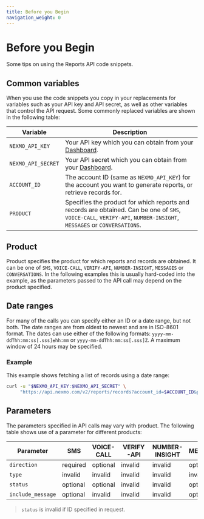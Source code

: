 ```yaml
---
title: Before you Begin
navigation_weight: 0
---
```


# Before you Begin

Some tips on using the Reports API code snippets.

## Common variables

When you use the code snippets you copy in your replacements for variables such as your API key and API secret, as well as other variables that control the API request. Some commonly replaced variables are shown in the following table:

Variable | Description
----|----
`NEXMO_API_KEY` | Your API key which you can obtain from your [Dashboard](https://dashboard.nexmo.com/sign-in).
`NEXMO_API_SECRET` | Your API secret which you can obtain from your [Dashboard](https://dashboard.nexmo.com/sign-in).
`ACCOUNT_ID` | The account ID (same as `NEXMO_API_KEY`) for the account you want to generate reports, or retrieve records for.
`PRODUCT` | Specifies the product for which reports and records are obtained. Can be one of `SMS`, `VOICE-CALL`, `VERIFY-API`, `NUMBER-INSIGHT`, `MESSAGES` or `CONVERSATIONS`.

## Product

Product specifies the product for which reports and records are obtained. It can be one of `SMS`, `VOICE-CALL`, `VERIFY-API`, `NUMBER-INSIGHT`, `MESSAGES` or `CONVERSATIONS`. In the following examples this is usually hard-coded into the example, as the parameters passed to the API call may depend on the product specified.

## Date ranges

For many of the calls you can specify either an ID or a date range, but not both. The date ranges are from oldest to newest and are in ISO-8601 format. The dates can use either of the following formats: `yyyy-mm-ddThh:mm:ss[.sss]±hh:mm` or `yyyy-mm-ddThh:mm:ss[.sss]Z`. A maximum window of 24 hours may be specified.

### Example

This example shows fetching a list of records using a date range:

```sh
curl -u "$NEXMO_API_KEY:$NEXMO_API_SECRET" \
     "https://api.nexmo.com/v2/reports/records?account_id=$ACCOUNT_ID&product=MESSAGES&direction=$REPORT_DIRECTION&date_start=2020-06-04T00:01:00Z&date_end=2020-06-04T00:02:00Z"
```

## Parameters

The parameters specified in API calls may vary with product. The following table shows use of a parameter for different products:

Parameter | SMS | VOICE-CALL | VERIFY-API | NUMBER-INSIGHT | MESSAGES | CONVERSATION
----|----|----|----|----|----|----
`direction` | required | optional | invalid | invalid | optional | invalid
`type` | invalid | invalid | invalid | invalid | invalid | required
`status` | optional | optional | invalid | invalid | optional  | optional
`include_message` | optional | invalid | invalid | invalid | optional | invalid

> `status` is invalid if ID specified in request.
